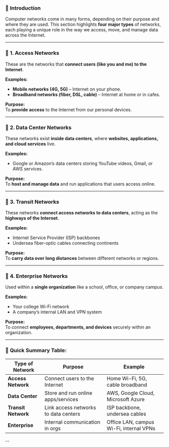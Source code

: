 ### 📌 **Introduction**
Computer networks come in many forms, depending on their purpose and where they are used. This section highlights **four major types** of networks, each playing a unique role in the way we access, move, and manage data across the Internet.

---

### 🔹 **1. Access Networks**
These are the networks that **connect users (like you and me) to the Internet**.

**Examples:**
- **Mobile networks (4G, 5G)** – Internet on your phone.
- **Broadband networks (fiber, DSL, cable)** – Internet at home or in cafes.

**Purpose:**  
To **provide access** to the Internet from our personal devices.

---

### 🔹 **2. Data Center Networks**
These networks exist **inside data centers**, where **websites, applications, and cloud services** live.

**Examples:**
- Google or Amazon’s data centers storing YouTube videos, Gmail, or AWS services.

**Purpose:**  
To **host and manage data** and run applications that users access online.

---

### 🔹 **3. Transit Networks**
These networks **connect access networks to data centers**, acting as the **highways of the Internet**.

**Examples:**
- Internet Service Provider (ISP) backbones
- Undersea fiber-optic cables connecting continents

**Purpose:**  
To **carry data over long distances** between different networks or regions.

---

### 🔹 **4. Enterprise Networks**
Used within a **single organization** like a school, office, or company campus.

**Examples:**
- Your college Wi-Fi network
- A company’s internal LAN and VPN system

**Purpose:**  
To connect **employees, departments, and devices** securely within an organization.

---

### 🧠 **Quick Summary Table:**

| Type of Network     | Purpose                             | Example                                  |
|---------------------|--------------------------------------|------------------------------------------|
| **Access Network**  | Connect users to the Internet        | Home Wi-Fi, 5G, cable broadband          |
| **Data Center**     | Store and run online apps/services   | AWS, Google Cloud, Microsoft Azure       |
| **Transit Network** | Link access networks to data centers | ISP backbone, undersea cables            |
| **Enterprise**      | Internal communication in orgs       | Office LAN, campus Wi-Fi, internal VPNs  |

--